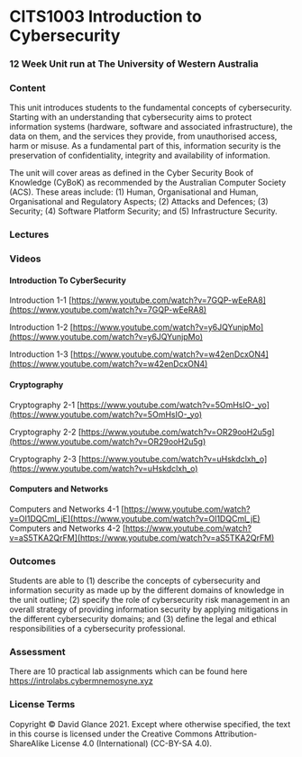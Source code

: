 # CITS1003 Introduction to Cybersecurity 

### 12 Week Unit run at The University of Western Australia

### Content

This unit introduces students to the fundamental concepts of cybersecurity. Starting with an understanding that cybersecurity aims to protect information systems (hardware, software and associated infrastructure), the data on them, and the services they provide, from unauthorised access, harm or misuse. As a fundamental part of this, information security is the preservation of confidentiality, integrity and availability of information.

The unit will cover areas as defined in the Cyber Security Book of Knowledge (CyBoK) as recommended by the Australian Computer Society (ACS). These areas include: (1) Human, Organisational and Human, Organisational and Regulatory Aspects; (2) Attacks and Defences; (3) Security; (4) Software Platform Security; and (5) Infrastructure Security.

### Lectures

### Videos

#### Introduction To CyberSecurity

Introduction 1-1 [https://www.youtube.com/watch?v=7GQP-wEeRA8](https://www.youtube.com/watch?v=7GQP-wEeRA8)

Introduction 1-2 [https://www.youtube.com/watch?v=y6JQYunjpMo](https://www.youtube.com/watch?v=y6JQYunjpMo)

Introduction 1-3 [https://www.youtube.com/watch?v=w42enDcxON4](https://www.youtube.com/watch?v=w42enDcxON4)

#### Cryptography

Cryptography 2-1 [https://www.youtube.com/watch?v=5OmHsIO-_yo](https://www.youtube.com/watch?v=5OmHsIO-_yo)

Cryptography 2-2 [https://www.youtube.com/watch?v=OR29ooH2u5g](https://www.youtube.com/watch?v=OR29ooH2u5g)

Cryptography 2-3 [https://www.youtube.com/watch?v=uHskdclxh_o](https://www.youtube.com/watch?v=uHskdclxh_o)

#### Computers and Networks

Computers and Networks 4-1 [https://www.youtube.com/watch?v=OI1DQCml_jE](https://www.youtube.com/watch?v=OI1DQCml_jE)
Computers and Networks 4-2 [https://www.youtube.com/watch?v=aS5TKA2QrFM](https://www.youtube.com/watch?v=aS5TKA2QrFM)

### Outcomes
    
Students are able to (1) describe the concepts of cybersecurity and information security as made up by the different domains of knowledge in the unit outline; (2) specify the role of cybersecurity risk management in an overall strategy of providing information security by applying mitigations in the different cybersecurity domains; and (3) define the legal and ethical responsibilities of a cybersecurity professional.

### Assessment

There are 10 practical lab assignments which can be found here https://introlabs.cybermnemosyne.xyz 


### License Terms

Copyright © David Glance 2021. Except where otherwise specified, the text in this course is licensed under the Creative Commons Attribution-ShareAlike License 4.0 (International) (CC-BY-SA 4.0).
